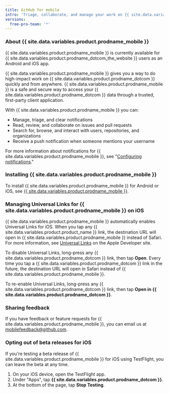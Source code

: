 ```yaml
---
title: GitHub for mobile
intro: 'Triage, collaborate, and manage your work on {{ site.data.variables.product.company_short }} from your mobile device.'
versions:
  free-pro-team: '*'
---
```


### About {{ site.data.variables.product.prodname_mobile }}

{{ site.data.variables.product.prodname_mobile }} is currently available for {{ site.data.variables.product.prodname_dotcom_the_website }} users as an Android and iOS app.

{{ site.data.variables.product.prodname_mobile }} gives you a way to do high-impact work on {{ site.data.variables.product.prodname_dotcom }} quickly and from anywhere. {{ site.data.variables.product.prodname_mobile }} is a safe and secure way to access your {{ site.data.variables.product.prodname_dotcom }} data through a trusted, first-party client application.

With {{ site.data.variables.product.prodname_mobile }} you can:
- Manage, triage, and clear notifications
- Read, review, and collaborate on issues and pull requests
- Search for, browse, and interact with users, repositories, and organizations
- Receive a push notification when someone mentions your username

For more information about notifications for {{ site.data.variables.product.prodname_mobile }}, see "[Configuring notifications](/github/managing-subscriptions-and-notifications-on-github/configuring-notifications#enabling-push-notifications-with-github-for-mobile)."

### Installing {{ site.data.variables.product.prodname_mobile }}

To install {{ site.data.variables.product.prodname_mobile }} for Android or iOS, see [{{ site.data.variables.product.prodname_mobile }}](https://github.com/mobile).

### Managing Universal Links for {{ site.data.variables.product.prodname_mobile }} on iOS

{{ site.data.variables.product.prodname_mobile }} automatically enables Universal Links for iOS. When you tap any {{ site.data.variables.product.product_name }} link, the destination URL will open in {{ site.data.variables.product.prodname_mobile }} instead of Safari. For more information, see [Universal Links](https://developer.apple.com/ios/universal-links/) on the Apple Developer site.

To disable Universal Links, long-press any {{ site.data.variables.product.prodname_dotcom }} link, then tap **Open**. Every time you tap a {{ site.data.variables.product.prodname_dotcom }} link in the future, the destination URL will open in Safari instead of {{ site.data.variables.product.prodname_mobile }}.

To re-enable Universal Links, long-press any {{ site.data.variables.product.prodname_dotcom }} link, then tap **Open in {{ site.data.variables.product.prodname_dotcom }}**.

### Sharing feedback

If you have feedback or feature requests for {{ site.data.variables.product.prodname_mobile }}, you can email us at <a href="mailto:mobilefeedback@github.com">mobilefeedback@github.com</a>.


### Opting out of beta releases for iOS

If you're testing a beta release of {{ site.data.variables.product.prodname_mobile }} for iOS using TestFlight, you can leave the beta at any time.

1. On your iOS device, open the TestFlight app.
2. Under "Apps", tap **{{ site.data.variables.product.prodname_dotcom }}**.
3. At the bottom of the page, tap **Stop Testing**.
